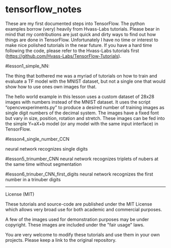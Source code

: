 # tensorflow_notes
These are my first documented steps into TensorFlow. The python examples borrow (very) heavily from Hvass-Labs tutorials. Please bear in mind that my contributions are just quick and dirty ways to find out how things are done in TensorFlow. Unfortunately I have no time or interest to make nice polished tutorials in the near future. If you have a hard time following the code, please refer to the Hvass-Labs tutorials first (https://github.com/Hvass-Labs/TensorFlow-Tutorials).

#lesson1_simple_NN:

The thing that bothered me was a myriad of tutorials on how to train and evaluate a TF model with the MNIST dataset, but not a single one that would show how to use ones own images for that. 

The hello world example in this lesson uses a custom dataset of 28x28 images with numbers instead of the MNIST dataset. It uses the script “opencvexperiments.py” to produce a desired number of training images as single digit numbers of the decimal system. The images have a fixed font but vary in size, position, rotation and stretch. These images can be fed into the simple Y=aX+b model (or any model with the same input interface) in TensorFlow.

#lesson4_single_number_CCN

neural network recognizes single digits

#lesson5_trinumber_CNN
neural network recognizes triplets of nubers at the same time without segmentation

#lesson6_trinuber_CNN_first_digits
neural network recognizes the first number in a trinuber digits


_______________
License (MIT)

These tutorials and source-code are published under the MIT License which allows very broad use for both academic and commercial purposes.

A few of the images used for demonstration purposes may be under copyright. These images are included under the "fair usage" laws.

You are very welcome to modify these tutorials and use them in your own projects. Please keep a link to the original repository.
